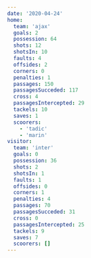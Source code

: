 ```yaml
---
date: '2020-04-24'
home:
  team: 'ajax'
  goals: 2
  possession: 64
  shots: 12
  shotsIn: 10
  faults: 4
  offsides: 2
  corners: 0
  penalties: 1
  passages: 150
  passagesSucceded: 117
  cross: 4
  passagesIntercepted: 29
  tackels: 10
  saves: 1
  scoorers:
    - 'tadic'
    - 'marin'
visitor:
  team: 'inter'
  goals: 0
  possession: 36
  shots: 2
  shotsIn: 1
  faults: 1
  offsides: 0
  corners: 1
  penalties: 4
  passages: 70
  passagesSucceded: 31
  cross: 0
  passagesIntercepted: 25
  tackels: 9
  saves: 7
  scoorers: []
---
```

